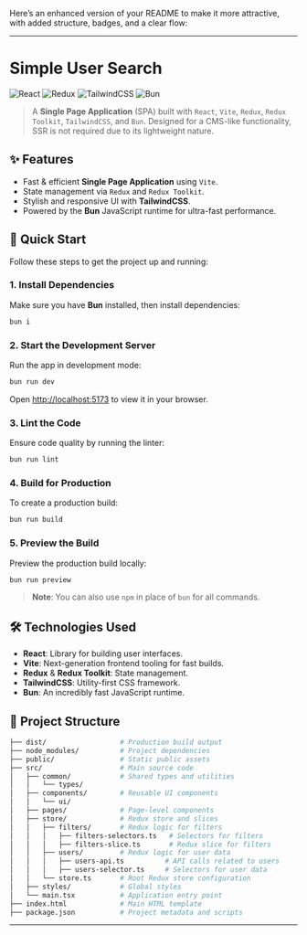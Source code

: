 Here’s an enhanced version of your README to make it more attractive, with added structure, badges, and a clear flow:

---

# Simple User Search

![React](https://img.shields.io/badge/React-18.2.0-61DAFB?style=for-the-badge&logo=react) 
![Redux](https://img.shields.io/badge/Redux-Toolkit-764ABC?style=for-the-badge&logo=redux) 
![TailwindCSS](https://img.shields.io/badge/TailwindCSS-3.0-38B2AC?style=for-the-badge&logo=tailwindcss)
![Bun](https://img.shields.io/badge/Bun-555?style=for-the-badge&logo=bun)

> A **Single Page Application** (SPA) built with `React`, `Vite`, `Redux`, `Redux Toolkit`, `TailwindCSS`, and `Bun`. Designed for a CMS-like functionality, SSR is not required due to its lightweight nature.

## ✨ Features

- Fast & efficient **Single Page Application** using `Vite`.
- State management via `Redux` and `Redux Toolkit`.
- Stylish and responsive UI with **TailwindCSS**.
- Powered by the **Bun** JavaScript runtime for ultra-fast performance.

## 🚀 Quick Start

Follow these steps to get the project up and running:

### 1. Install Dependencies

Make sure you have **Bun** installed, then install dependencies:

```bash
bun i
```

### 2. Start the Development Server

Run the app in development mode:

```bash
bun run dev
```

Open [http://localhost:5173](http://localhost:5173) to view it in your browser.

### 3. Lint the Code

Ensure code quality by running the linter:

```bash
bun run lint
```

### 4. Build for Production

To create a production build:

```bash
bun run build
```

### 5. Preview the Build

Preview the production build locally:

```bash
bun run preview
```

> **Note**: You can also use `npm` in place of `bun` for all commands.

## 🛠️ Technologies Used

- **React**: Library for building user interfaces.
- **Vite**: Next-generation frontend tooling for fast builds.
- **Redux** & **Redux Toolkit**: State management.
- **TailwindCSS**: Utility-first CSS framework.
- **Bun**: An incredibly fast JavaScript runtime.

## 📂 Project Structure

```bash
├── dist/                  # Production build output
├── node_modules/          # Project dependencies
├── public/                # Static public assets
├── src/                   # Main source code
│   ├── common/            # Shared types and utilities
│   │   └── types/
│   ├── components/        # Reusable UI components
│   │   └── ui/
│   ├── pages/             # Page-level components
│   ├── store/             # Redux store and slices
│   │   ├── filters/       # Redux logic for filters
│   │   │   ├── filters-selectors.ts   # Selectors for filters
│   │   │   ├── filters-slice.ts       # Redux slice for filters
│   │   ├── users/         # Redux logic for user data
│   │   │   ├── users-api.ts          # API calls related to users
│   │   │   ├── users-selector.ts     # Selectors for user data
│   │   └── store.ts       # Root Redux store configuration
│   ├── styles/            # Global styles 
│   └── main.tsx           # Application entry point
├── index.html             # Main HTML template
├── package.json           # Project metadata and scripts

```


---
